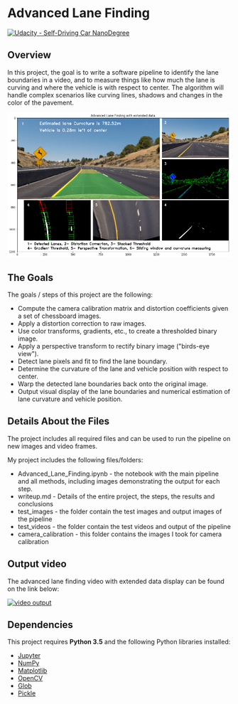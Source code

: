 # Advanced Lane Finding

[![Udacity - Self-Driving Car NanoDegree](https://s3.amazonaws.com/udacity-sdc/github/shield-carnd.svg)](http://www.udacity.com/drive)

Overview
---
In this project, the goal is to write a software pipeline to identify the lane boundaries in a video, and to measure things like how much the lane is curving and where the vehicle is with respect to center. The algorithm will handle complex scenarios like curving lines, shadows and changes in the color of the pavement.

![]( https://github.com/shmulik-willinger/advanced_lane_finding/blob/master/readme_img/mapped_lane.png?raw=true)

The Goals
---
The goals / steps of this project are the following:

* Compute the camera calibration matrix and distortion coefficients given a set of chessboard images.
* Apply a distortion correction to raw images.
* Use color transforms, gradients, etc., to create a thresholded binary image.
* Apply a perspective transform to rectify binary image ("birds-eye view").
* Detect lane pixels and fit to find the lane boundary.
* Determine the curvature of the lane and vehicle position with respect to center.
* Warp the detected lane boundaries back onto the original image.
* Output visual display of the lane boundaries and numerical estimation of lane curvature and vehicle position.


## Details About the Files

The project includes all required files and can be used to run the pipeline on new images and video frames.

My project includes the following files/folders:
* Advanced_Lane_Finding.ipynb - the notebook with the main pipeline and all methods, including images demonstrating the output for each step.
* writeup.md - Details of the entire project, the steps, the results and conclusions
* test_images - the folder contain the test images and output images of the pipeline
* test_videos - the folder contain the test videos and output of the pipeline
* camera_calibration - this folder contains the images I took for camera calibration

## Output video

The advanced lane finding video with extended data display can be found on the link below:

[![video output](https://github.com/shmulik-willinger/advanced_lane_finding/blob/master/readme_img/project_video_extended.gif)](http://www.youtube.com/watch?v=k4Y-3ckoSmU)


## Dependencies
This project requires **Python 3.5** and the following Python libraries installed:

- [Jupyter](http://jupyter.org/)
- [NumPy](http://www.numpy.org/)
- [Matplotlib](https://matplotlib.org/)
- [OpenCV](https://pypi.python.org/pypi/opencv-python#)
- [Glob](https://docs.python.org/3/library/glob.html)
- [Pickle](https://docs.python.org/3/library/pickle.html)
